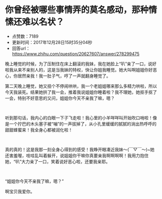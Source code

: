 # 你曾经被哪些事情弄的莫名感动，那种情愫还难以名状？
- 点赞数：7189
- 更新时间：2017年12月28日15时35分04秒
- 回答url：https://www.zhihu.com/question/20627607/answer/278299475
<body>
 <p data-pid="9KCU5-BD">晚上睡觉的时候，为了压制住在床上翻滚的我妹，我在她脸上“叭”亲了一口，说好啦我从来不亲别人的，这是当我妹的特权，快让你姐我睡觉。她大叫啊姐姐你好恶心，你居然亲我！我一肚子气，哼了一声就翻身睡觉了。</p>
 <p data-pid="OhKzPFUw">第二天晚上睡觉，她又扭个不停闹哄哄，我一个老姐姐哪来那么多精力哄啦，所以今天我装死。结果她拱了我一会，推着我说姐姐你睡着啦？我不理她，她抠手抠了一会，特别不好意思的又问，姐姐你今天不亲我了嘛，嗯？</p>
 <p class="ztext-empty-paragraph"><br></p>
 <p data-pid="13FjMybC">听到那句话，我内心的白眼一下子飞走啦！我心里的小羊咩咩叫开始吹口哨啦！像是一个拧巴的木头塞子被“嘣”的一声拔掉了，从小孔里缓缓的腻腻的淌出热呼呼的甜甜蜂蜜来！我全身心都被润化啦！</p>
 <p class="ztext-empty-paragraph"><br></p>
 <p data-pid="hnvtcJjh">真的真的！这是我那一刻全身心得到的感受！我睁开眼凑近我妹～(￣▽￣～)~她还害羞喔，吱哇乱叫着躲开，说姐姐你干嘛你真要亲我啊啊啊啊！我用力抱住她，“叭”大力亲了一口，笑着说好恶心啦，还要我亲耶。</p>
 <p class="ztext-empty-paragraph"><br></p>
 <p data-pid="bhLHDsLJ">“姐姐你今天不亲我了嘛，嗯？”</p>
 <p data-pid="mggNi29b">啊宝贝我爱你。</p>
</body>